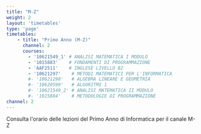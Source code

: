 ```yaml
---
title: "M-Z"
weight: 2
layout: 'timetables'
type: 'page'
timetables:
    - title: "Primo Anno (M-Z)"
      channel: 2
      courses:
        - '10621549_1' # ANALISI MATEMATICA I MODULO
        - '1015883'    # FONDAMENTI DI PROGRAMMAZIONE
        - 'AAF2511'    # INGLESE LIVELLO B2
        - '10621297'    # METODI MATEMATICI PER L'INFORMATICA
        #- '10621298'   # ALGEBRA LINEARE E GEOMETRIA
        #- '10620599'   # ALGORITMI 1
        #- '10621549_2' # ANALISI MATEMATICA II MODULO
        #- '1015884'    # METODOLOGIE DI PROGRAMMAZIONE
channel: 2
---
```


Consulta l'orario delle lezioni del Primo Anno di Informatica per il canale M-Z
